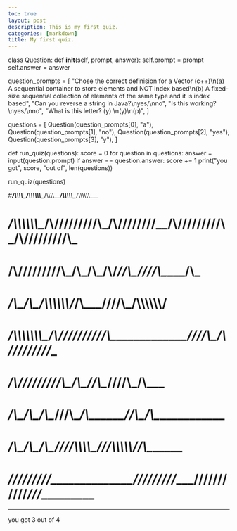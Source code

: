 ```yaml
---
toc: true
layout: post
description: This is my first quiz.
categories: [markdown]
title: My first quiz.
---
```



class Question:
     def __init__(self, prompt, answer):
          self.prompt = prompt
          self.answer = answer

question_prompts = [
     "Chose the correct definision for a Vector (c++)\n(a) A sequential container to store elements and NOT index based\n(b) A fixed-size sequential collection of elements of the same type and it is index based",
     "Can you reverse a string in Java?\nyes/\nno",
     "Is this working? \nyes/\nno",
     "What is this letter? (y) \n(y)\n(p)",
]

questions = [
     Question(question_prompts[0], "a"),
     Question(question_prompts[1], "no"),
     Question(question_prompts[2], "yes"),
     Question(question_prompts[3], "y"),
]

def run_quiz(questions):
     score = 0
     for question in questions:
          answer = input(question.prompt)
          if answer == question.answer:
               score += 1
     print("you got", score, "out of", len(questions))

run_quiz(questions)

#_____/\\\\\\\\\_____/\\\\\\\\\\\\\__________/\\\\\\\\\_____/\\\\\\\\\\\____/\\\\\\\\\\\\\___        
# ___/\\\\\\\\\\\\\__\/\\\/////////\\\_____/\\\////////____/\\\/////////\\\_\/\\\/////////\\\_       
#  __/\\\/////////\\\_\/\\\_______\/\\\___/\\\/____________\//\\\______\///__\/\\\_______\/\\\_      
#   _\/\\\_______\/\\\_\/\\\\\\\\\\\\\/___/\\\_______________\////\\\_________\/\\\\\\\\\\\\\/__     
#    _\/\\\\\\\\\\\\\\\_\/\\\/////////____\/\\\__________________\////\\\______\/\\\/////////____    
#     _\/\\\/////////\\\_\/\\\_____________\//\\\____________________\////\\\___\/\\\_____________   
#      _\/\\\_______\/\\\_\/\\\______________\///\\\___________/\\\______\//\\\__\/\\\_____________  
#       _\/\\\_______\/\\\_\/\\\________________\////\\\\\\\\\_\///\\\\\\\\\\\/___\/\\\_____________ 
#        _\///________\///__\///____________________\/////////____\///////////_____\///______________

---

you got 3 out of 4